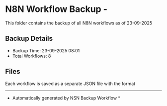 # N8N Workflow Backup - 
This folder contains the backup of all N8N workflows as of 23-09-2025

## Backup Details
- Backup Time: 23-09-2025 08:01
- Total Workflows: 8

## Files
Each workflow is saved as a separate JSON file with the format

-----------
* Automatically generated by NSN Backup Workflow *